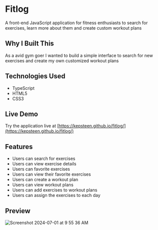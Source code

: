 # Fitlog

A front-end JavaScript application for fitness enthusiasts to search for exercises, learn more about them and create custom workout plans

## Why I Built This

As a avid gym goer I wanted to build a simple interface to search for new exercises and create my own customized workout plans

## Technologies Used

- TypeScript
- HTML5
- CSS3

## Live Demo

Try the application live at [https://kepsteen.github.io/fitlog/](https://kepsteen.github.io/fitlog/)

## Features

- Users can search for exercises
- Users can view exercise details
- Users can favorite exercises
- Users can view their favorite exercises
- Users can create a workout plan
- Users can view workout plans
- Users can add exercises to workout plans
- Users can assign the exercises to each day


## Preview

![Screenshot 2024-07-01 at 9 55 36 AM](https://github.com/kepsteen/front-end-project/assets/118944207/f46f28a5-ffc0-4143-a704-a4aa5ad5b097)

